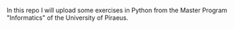 In this repo I will upload some exercises in Python from the Master Program "Informatics" of the University of Piraeus.

